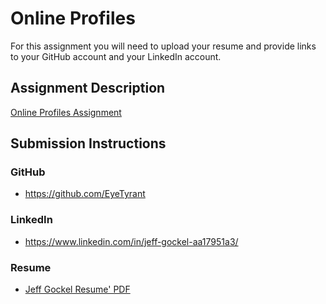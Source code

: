 # Online Profiles
For this assignment you will need to upload your resume and provide links to your GitHub account and your LinkedIn account.

## Assignment Description
[Online Profiles Assignment](https://education.launchcode.org/liftoff/modules/assignments/online-profiles)

## Submission Instructions
 
### GitHub
* https://github.com/EyeTyrant
 
### LinkedIn
* https://www.linkedin.com/in/jeff-gockel-aa17951a3/

### Resume
* [Jeff Gockel Resume' PDF](https://github.com/EyeTyrant/liftoff-assignments/blob/master/C1-Online_Profiles/Jeff%20Gockel%20LaunchCode%20Resume'.pdf)
